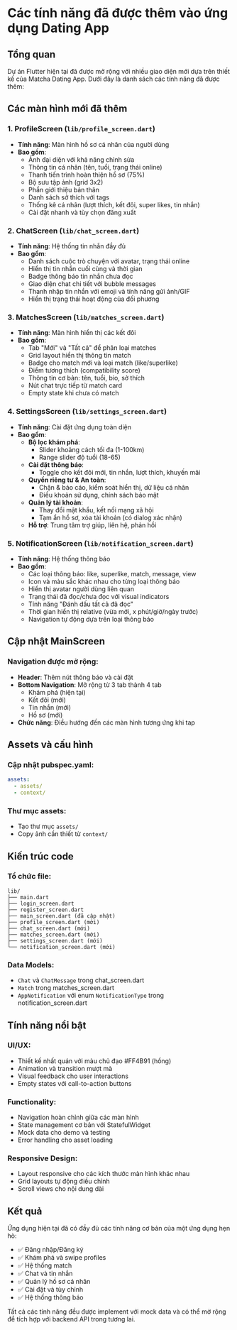 # Các tính năng đã được thêm vào ứng dụng Dating App

## Tổng quan
Dự án Flutter hiện tại đã được mở rộng với nhiều giao diện mới dựa trên thiết kế của Matcha Dating App. Dưới đây là danh sách các tính năng đã được thêm:

## Các màn hình mới đã thêm

### 1. ProfileScreen (`lib/profile_screen.dart`)
- **Tính năng**: Màn hình hồ sơ cá nhân của người dùng
- **Bao gồm**:
  - Ảnh đại diện với khả năng chỉnh sửa
  - Thông tin cá nhân (tên, tuổi, trạng thái online)
  - Thanh tiến trình hoàn thiện hồ sơ (75%)
  - Bộ sưu tập ảnh (grid 3x2)
  - Phần giới thiệu bản thân
  - Danh sách sở thích với tags
  - Thống kê cá nhân (lượt thích, kết đôi, super likes, tin nhắn)
  - Cài đặt nhanh và tùy chọn đăng xuất

### 2. ChatScreen (`lib/chat_screen.dart`)
- **Tính năng**: Hệ thống tin nhắn đầy đủ
- **Bao gồm**:
  - Danh sách cuộc trò chuyện với avatar, trạng thái online
  - Hiển thị tin nhắn cuối cùng và thời gian
  - Badge thông báo tin nhắn chưa đọc
  - Giao diện chat chi tiết với bubble messages
  - Thanh nhập tin nhắn với emoji và tính năng gửi ảnh/GIF
  - Hiển thị trạng thái hoạt động của đối phương

### 3. MatchesScreen (`lib/matches_screen.dart`)
- **Tính năng**: Màn hình hiển thị các kết đôi
- **Bao gồm**:
  - Tab "Mới" và "Tất cả" để phân loại matches
  - Grid layout hiển thị thông tin match
  - Badge cho match mới và loại match (like/superlike)
  - Điểm tương thích (compatibility score)
  - Thông tin cơ bản: tên, tuổi, bio, sở thích
  - Nút chat trực tiếp từ match card
  - Empty state khi chưa có match

### 4. SettingsScreen (`lib/settings_screen.dart`)
- **Tính năng**: Cài đặt ứng dụng toàn diện
- **Bao gồm**:
  - **Bộ lọc khám phá**:
    - Slider khoảng cách tối đa (1-100km)
    - Range slider độ tuổi (18-65)
  - **Cài đặt thông báo**:
    - Toggle cho kết đôi mới, tin nhắn, lượt thích, khuyến mãi
  - **Quyền riêng tư & An toàn**:
    - Chặn & báo cáo, kiểm soát hiển thị, dữ liệu cá nhân
    - Điều khoản sử dụng, chính sách bảo mật
  - **Quản lý tài khoản**:
    - Thay đổi mật khẩu, kết nối mạng xã hội
    - Tạm ẩn hồ sơ, xóa tài khoản (có dialog xác nhận)
  - **Hỗ trợ**: Trung tâm trợ giúp, liên hệ, phản hồi

### 5. NotificationScreen (`lib/notification_screen.dart`)
- **Tính năng**: Hệ thống thông báo
- **Bao gồm**:
  - Các loại thông báo: like, superlike, match, message, view
  - Icon và màu sắc khác nhau cho từng loại thông báo
  - Hiển thị avatar người dùng liên quan
  - Trạng thái đã đọc/chưa đọc với visual indicators
  - Tính năng "Đánh dấu tất cả đã đọc"
  - Thời gian hiển thị relative (vừa mới, x phút/giờ/ngày trước)
  - Navigation tự động dựa trên loại thông báo

## Cập nhật MainScreen

### Navigation được mở rộng:
- **Header**: Thêm nút thông báo và cài đặt
- **Bottom Navigation**: Mở rộng từ 3 tab thành 4 tab
  - Khám phá (hiện tại)
  - Kết đôi (mới) 
  - Tin nhắn (mới)
  - Hồ sơ (mới)
- **Chức năng**: Điều hướng đến các màn hình tương ứng khi tap

## Assets và cấu hình

### Cập nhật pubspec.yaml:
```yaml
assets:
  - assets/
  - context/
```

### Thư mục assets:
- Tạo thư mục `assets/`
- Copy ảnh cần thiết từ `context/`

## Kiến trúc code

### Tổ chức file:
```
lib/
├── main.dart
├── login_screen.dart
├── register_screen.dart  
├── main_screen.dart (đã cập nhật)
├── profile_screen.dart (mới)
├── chat_screen.dart (mới)
├── matches_screen.dart (mới)
├── settings_screen.dart (mới)
└── notification_screen.dart (mới)
```

### Data Models:
- `Chat` và `ChatMessage` trong chat_screen.dart
- `Match` trong matches_screen.dart  
- `AppNotification` với enum `NotificationType` trong notification_screen.dart

## Tính năng nổi bật

### UI/UX:
- Thiết kế nhất quán với màu chủ đạo #FF4B91 (hồng)
- Animation và transition mượt mà
- Visual feedback cho user interactions
- Empty states với call-to-action buttons

### Functionality:
- Navigation hoàn chỉnh giữa các màn hình
- State management cơ bản với StatefulWidget
- Mock data cho demo và testing
- Error handling cho asset loading

### Responsive Design:
- Layout responsive cho các kích thước màn hình khác nhau
- Grid layouts tự động điều chỉnh
- Scroll views cho nội dung dài

## Kết quả

Ứng dụng hiện tại đã có đầy đủ các tính năng cơ bản của một ứng dụng hẹn hò:
- ✅ Đăng nhập/Đăng ký
- ✅ Khám phá và swipe profiles  
- ✅ Hệ thống match
- ✅ Chat và tin nhắn
- ✅ Quản lý hồ sơ cá nhân
- ✅ Cài đặt và tùy chỉnh
- ✅ Hệ thống thông báo

Tất cả các tính năng đều được implement với mock data và có thể mở rộng để tích hợp với backend API trong tương lai.

